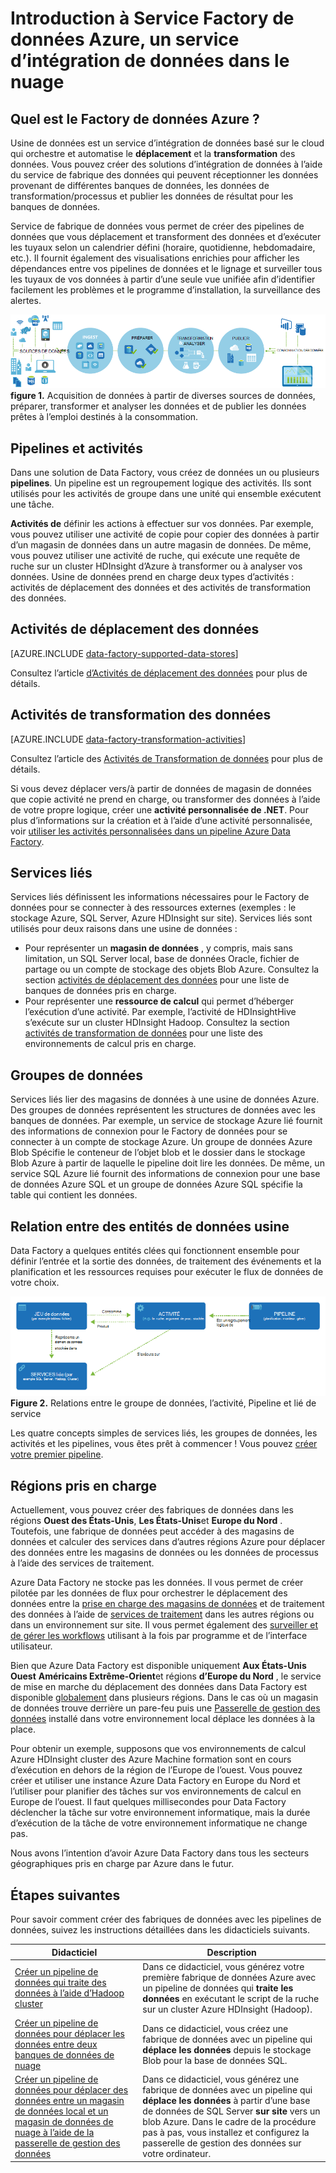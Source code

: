 <properties 
    pageTitle="Introduction à la fabrique de données, un service d’intégration de données | Microsoft Azure" 
    description="Découvrez ce qui est la fabrique de données Azure : un service d’intégration de données de nuage qui orchestre et automatise le déplacement et la transformation des données." 
    keywords="intégration de données, intégration de données de nuage, ce qui est la fabrique de données azure"
    services="data-factory" 
    documentationCenter="" 
    authors="sharonlo101" 
    manager="jhubbard" 
    editor="monicar"/>

<tags 
    ms.service="data-factory" 
    ms.workload="data-services" 
    ms.tgt_pltfrm="na" 
    ms.devlang="na" 
    ms.topic="get-started-article" 
    ms.date="09/22/2016" 
    ms.author="shlo"/>

# <a name="introduction-to-azure-data-factory-service-a-data-integration-service-in-the-cloud"></a>Introduction à Service Factory de données Azure, un service d’intégration de données dans le nuage

## <a name="what-is-azure-data-factory"></a>Quel est le Factory de données Azure ? 
Usine de données est un service d’intégration de données basé sur le cloud qui orchestre et automatise le **déplacement** et la **transformation** des données. Vous pouvez créer des solutions d’intégration de données à l’aide du service de fabrique des données qui peuvent réceptionner les données provenant de différentes banques de données, les données de transformation/processus et publier les données de résultat pour les banques de données. 

Service de fabrique de données vous permet de créer des pipelines de données que vous déplacement et transforment des données et d’exécuter les tuyaux selon un calendrier défini (horaire, quotidienne, hebdomadaire, etc.). Il fournit également des visualisations enrichies pour afficher les dépendances entre vos pipelines de données et le lignage et surveiller tous les tuyaux de vos données à partir d’une seule vue unifiée afin d’identifier facilement les problèmes et le programme d’installation, la surveillance des alertes.

![Diagramme : Vue d’ensemble de la fabrique de données, un service d’intégration de données](./media/data-factory-introduction/what-is-azure-data-factory.png)
**figure 1.** Acquisition de données à partir de diverses sources de données, préparer, transformer et analyser les données et de publier les données prêtes à l’emploi destinés à la consommation.

## <a name="pipelines-and-activities"></a>Pipelines et activités
Dans une solution de Data Factory, vous créez de données un ou plusieurs **pipelines**. Un pipeline est un regroupement logique des activités. Ils sont utilisés pour les activités de groupe dans une unité qui ensemble exécutent une tâche. 

**Activités de** définir les actions à effectuer sur vos données. Par exemple, vous pouvez utiliser une activité de copie pour copier des données à partir d’un magasin de données dans un autre magasin de données. De même, vous pouvez utiliser une activité de ruche, qui exécute une requête de ruche sur un cluster HDInsight d’Azure à transformer ou à analyser vos données. Usine de données prend en charge deux types d’activités : activités de déplacement des données et des activités de transformation des données. 
  
## <a name="data-movement-activities"></a>Activités de déplacement des données 
[AZURE.INCLUDE [data-factory-supported-data-stores](../../includes/data-factory-supported-data-stores.md)]

Consultez l’article [d’Activités de déplacement des données](data-factory-data-movement-activities.md) pour plus de détails. 

## <a name="data-transformation-activities"></a>Activités de transformation des données
[AZURE.INCLUDE [data-factory-transformation-activities](../../includes/data-factory-transformation-activities.md)]

Consultez l’article des [Activités de Transformation de données](data-factory-data-transformation-activities.md) pour plus de détails.

Si vous devez déplacer vers/à partir de données de magasin de données que copie activité ne prend en charge, ou transformer des données à l’aide de votre propre logique, créer une **activité personnalisée de .NET**. Pour plus d’informations sur la création et à l’aide d’une activité personnalisée, voir [utiliser les activités personnalisées dans un pipeline Azure Data Factory](data-factory-use-custom-activities.md).

## <a name="linked-services"></a>Services liés
Services liés définissent les informations nécessaires pour le Factory de données pour se connecter à des ressources externes (exemples : le stockage Azure, SQL Server, Azure HDInsight sur site). Services liés sont utilisés pour deux raisons dans une usine de données :

- Pour représenter un **magasin de données** , y compris, mais sans limitation, un SQL Server local, base de données Oracle, fichier de partage ou un compte de stockage des objets Blob Azure. Consultez la section [activités de déplacement des données](data-factory-data-movement-activities.md) pour une liste de banques de données pris en charge. 
- Pour représenter une **ressource de calcul** qui permet d’héberger l’exécution d’une activité. Par exemple, l’activité de HDInsightHive s’exécute sur un cluster HDInsight Hadoop. Consultez la section [activités de transformation de données](data-factory-data-transformation-activities.md) pour une liste des environnements de calcul pris en charge. 

## <a name="datasets"></a>Groupes de données 
Services liés lier des magasins de données à une usine de données Azure. Des groupes de données représentent les structures de données avec les banques de données. Par exemple, un service de stockage Azure lié fournit des informations de connexion pour le Factory de données pour se connecter à un compte de stockage Azure. Un groupe de données Azure Blob Spécifie le conteneur de l’objet blob et le dossier dans le stockage Blob Azure à partir de laquelle le pipeline doit lire les données. De même, un service SQL Azure lié fournit des informations de connexion pour une base de données Azure SQL et un groupe de données Azure SQL spécifie la table qui contient les données.   

## <a name="relationship-between-data-factory-entities"></a>Relation entre des entités de données usine
Data Factory a quelques entités clées qui fonctionnent ensemble pour définir l’entrée et la sortie des données, de traitement des événements et la planification et les ressources requises pour exécuter le flux de données de votre choix.

![Diagramme : Data Factory, un service d’intégration nuage de données - Concepts clés](./media/data-factory-introduction/data-integration-service-key-concepts.png)
**Figure 2.** Relations entre le groupe de données, l’activité, Pipeline et lié de service

Les quatre concepts simples de services liés, les groupes de données, les activités et les pipelines, vous êtes prêt à commencer ! Vous pouvez [créer votre premier pipeline](data-factory-build-your-first-pipeline.md). 

## <a name="supported-regions"></a>Régions pris en charge
Actuellement, vous pouvez créer des fabriques de données dans les régions **Ouest des États-Unis**, **Les États-Unis**et **Europe du Nord** . Toutefois, une fabrique de données peut accéder à des magasins de données et calculer des services dans d’autres régions Azure pour déplacer des données entre les magasins de données ou les données de processus à l’aide des services de traitement. 

Azure Data Factory ne stocke pas les données. Il vous permet de créer pilotée par les données de flux pour orchestrer le déplacement des données entre la [prise en charge des magasins de données](data-factory-data-movement-activities.md#supported-data-stores) et de traitement des données à l’aide de [services de traitement](data-factory-compute-linked-services.md) dans les autres régions ou dans un environnement sur site. Il vous permet également des [surveiller et de gérer les workflows](data-factory-monitor-manage-pipelines.md) utilisant à la fois par programme et de l’interface utilisateur. 

Bien que Azure Data Factory est disponible uniquement **Aux États-Unis Ouest** **Américains Extrême-Orient**et régions **d’Europe du Nord** , le service de mise en marche du déplacement des données dans Data Factory est disponible [globalement](data-factory-data-movement-activities.md#global) dans plusieurs régions. Dans le cas où un magasin de données trouve derrière un pare-feu puis une [Passerelle de gestion des données](data-factory-move-data-between-onprem-and-cloud.md) installé dans votre environnement local déplace les données à la place. 

Pour obtenir un exemple, supposons que vos environnements de calcul Azure HDInsight cluster des Azure Machine formation sont en cours d’exécution en dehors de la région de l’Europe de l’ouest. Vous pouvez créer et utiliser une instance Azure Data Factory en Europe du Nord et l’utiliser pour planifier des tâches sur vos environnements de calcul en Europe de l’ouest. Il faut quelques millisecondes pour Data Factory déclencher la tâche sur votre environnement informatique, mais la durée d’exécution de la tâche de votre environnement informatique ne change pas.

Nous avons l’intention d’avoir Azure Data Factory dans tous les secteurs géographiques pris en charge par Azure dans le futur.
  
## <a name="next-steps"></a>Étapes suivantes
Pour savoir comment créer des fabriques de données avec les pipelines de données, suivez les instructions détaillées dans les didacticiels suivants. 

Didacticiel | Description
-------- | -----------
[Créer un pipeline de données qui traite des données à l’aide d’Hadoop cluster](data-factory-build-your-first-pipeline.md) | Dans ce didacticiel, vous générez votre première fabrique de données Azure avec un pipeline de données qui **traite les données** en exécutant le script de la ruche sur un cluster Azure HDInsight (Hadoop). |
[Créer un pipeline de données pour déplacer les données entre deux banques de données de nuage](data-factory-copy-data-from-azure-blob-storage-to-sql-database.md) | Dans ce didacticiel, vous créez une fabrique de données avec un pipeline qui **déplace les données** depuis le stockage Blob pour la base de données SQL.
[Créer un pipeline de données pour déplacer des données entre un magasin de données local et un magasin de données de nuage à l’aide de la passerelle de gestion des données](data-factory-move-data-between-onprem-and-cloud.md) | Dans ce didacticiel, vous générez une fabrique de données avec un pipeline qui **déplace les données** à partir d’une base de données de SQL Server **sur site** vers un blob Azure. Dans le cadre de la procédure pas à pas, vous installez et configurez la passerelle de gestion des données sur votre ordinateur. 
